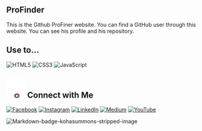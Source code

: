 ## ProFinder
This is the Github ProFiner website. You can find a GitHub user through this website. You can see his profile and his repository.
## Use to...
![HTML5](https://img.shields.io/badge/html5-%23E34F26.svg?style=for-the-badge&logo=html5&logoColor=white) 
![CSS3](https://img.shields.io/badge/css3-%231572B6.svg?style=for-the-badge&logo=css3&logoColor=white)
![JavaScript](https://img.shields.io/badge/javascript-%23323330.svg?style=for-the-badge&logo=javascript&logoColor=%23F7DF1E)

## <img  alt="gif" src="https://github.com/jonycmtt/jonycmtt/blob/main/wifi-gol.gif?raw=true" width="50" height="50" /> Connect with Me
[![Facebook](https://img.shields.io/badge/Facebook-%231877F2.svg?logo=Facebook&logoColor=white)](https://facebook.com/jonycmt) [![Instagram](https://img.shields.io/badge/Instagram-%23E4405F.svg?logo=Instagram&logoColor=white)](https://instagram.com/jonycmt) [![LinkedIn](https://img.shields.io/badge/LinkedIn-%230077B5.svg?logo=linkedin&logoColor=white)](https://linkedin.com/in/salman-rahaman) [![Medium](https://img.shields.io/badge/Medium-12100E?logo=medium&logoColor=white)](https://medium.com/@jonyislamcmt) [![YouTube](https://img.shields.io/badge/YouTube-%23FF0000.svg?logo=YouTube&logoColor=white)](https://youtube.com/@jonycmt) 
<br/>

 ![Markdown-badge-kohasummons-stripped-image](https://github.com/jonycmtt/ProFinder/blob/main/Screenshot%202023-02-23%20at%2011-14-40%20ProFinder%20Programming%20With%20Sakib.png?raw=true)


